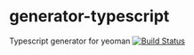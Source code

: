 # generator-typescript
Typescript generator for yeoman
[![Build Status](https://travis-ci.com/zhangyiant/generator-typescript.svg?branch=master)](https://travis-ci.com/zhangyiant/generator-typescript)
